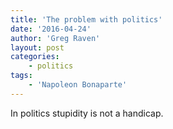 ```yaml
---
title: 'The problem with politics'
date: '2016-04-24'
author: 'Greg Raven'
layout: post
categories:
    - politics
tags:
    - 'Napoleon Bonaparte'
---
```


In politics stupidity is not a handicap.